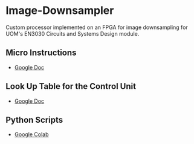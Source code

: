 # Image-Downsampler
Custom processor implemented on an FPGA for image downsampling for UOM's EN3030 Circuits and Systems Design module.

## Micro Instructions

* [Google Doc](https://docs.google.com/document/d/1028hsUJKepAL6kfoBulOBk_25bebY80FS1wIMX07NTk/edit?usp=sharing)

## Look Up Table for the Control Unit

* [Google Doc](https://docs.google.com/spreadsheets/d/1q-KNqPpNZ8ltx9Im-CNCMf2_ZTri1Vfy2qa3QgV4cFc/edit?usp=sharing)

## Python Scripts
* [Google Colab](https://colab.research.google.com/drive/1c3xVg8fkw7t2A_alm5TcAHl4fj6NBz4B?usp=sharing)
